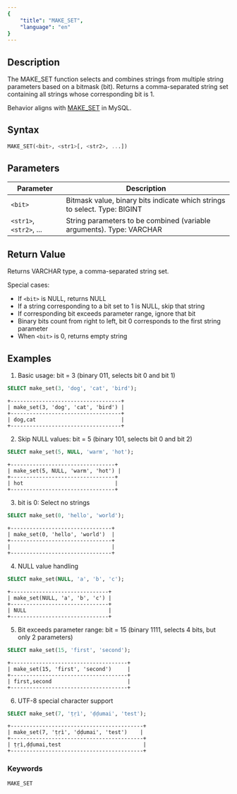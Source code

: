 ```yaml
---
{
    "title": "MAKE_SET",
    "language": "en"
}
---
```


## Description

The MAKE_SET function selects and combines strings from multiple string parameters based on a bitmask (bit). Returns a comma-separated string set containing all strings whose corresponding bit is 1.

Behavior aligns with [MAKE_SET](https://dev.mysql.com/doc/refman/8.4/en/string-functions.html#function-make-set) in MySQL.

## Syntax

```sql
MAKE_SET(<bit>, <str1>[, <str2>, ...])
```

## Parameters

| Parameter | Description |
| -------- | ----------------------------------------- |
| `<bit>` | Bitmask value, binary bits indicate which strings to select. Type: BIGINT |
| `<str1>`, `<str2>`, ... | String parameters to be combined (variable arguments). Type: VARCHAR |

## Return Value

Returns VARCHAR type, a comma-separated string set.

Special cases:
- If `<bit>` is NULL, returns NULL
- If a string corresponding to a bit set to 1 is NULL, skip that string
- If corresponding bit exceeds parameter range, ignore that bit
- Binary bits count from right to left, bit 0 corresponds to the first string parameter
- When `<bit>` is 0, returns empty string

## Examples

1. Basic usage: bit = 3 (binary 011, selects bit 0 and bit 1)
```sql
SELECT make_set(3, 'dog', 'cat', 'bird');
```
```text
+-----------------------------------+
| make_set(3, 'dog', 'cat', 'bird') |
+-----------------------------------+
| dog,cat                           |
+-----------------------------------+
```

2. Skip NULL values: bit = 5 (binary 101, selects bit 0 and bit 2)
```sql
SELECT make_set(5, NULL, 'warm', 'hot');
```
```text
+---------------------------------+
| make_set(5, NULL, 'warm', 'hot') |
+---------------------------------+
| hot                             |
+---------------------------------+
```

3. bit is 0: Select no strings
```sql
SELECT make_set(0, 'hello', 'world');
```
```text
+--------------------------------+
| make_set(0, 'hello', 'world')  |
+--------------------------------+
|                                |
+--------------------------------+
```

4. NULL value handling
```sql
SELECT make_set(NULL, 'a', 'b', 'c');
```
```text
+-------------------------------+
| make_set(NULL, 'a', 'b', 'c') |
+-------------------------------+
| NULL                          |
+-------------------------------+
```

5. Bit exceeds parameter range: bit = 15 (binary 1111, selects 4 bits, but only 2 parameters)
```sql
SELECT make_set(15, 'first', 'second');
```
```text
+-------------------------------------+
| make_set(15, 'first', 'second')     |
+-------------------------------------+
| first,second                        |
+-------------------------------------+
```

6. UTF-8 special character support
```sql
SELECT make_set(7, 'ṭṛì', 'ḍḍumai', 'test');
```
```text
+------------------------------------------+
| make_set(7, 'ṭṛì', 'ḍḍumai', 'test')    |
+------------------------------------------+
| ṭṛì,ḍḍumai,test                          |
+------------------------------------------+
```

### Keywords

    MAKE_SET
